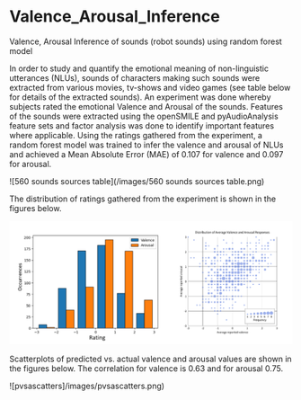 # Valence_Arousal_Inference
Valence, Arousal Inference of sounds (robot sounds) using random forest model

In order to study and quantify the emotional meaning of non-linguistic utterances (NLUs), sounds of characters making such sounds were extracted from various movies, tv-shows and video games (see table below for details of the extracted sounds). An experiment was done whereby subjects rated the emotional Valence and Arousal of the sounds. Features of the sounds were extracted using the openSMILE and pyAudioAnalysis feature sets and factor analysis was done to identify important features where applicable. Using the ratings gathered from the experiment, a random forest model was trained to infer the valence and arousal of NLUs and achieved a Mean Absolute Error (MAE) of 0.107 for valence and 0.097 for arousal.

![560 sounds sources table](/images/560 sounds sources table.png)

The distribution of ratings gathered from the experiment is shown in the figures below.

![560ExpResults](/images/560ExpREsults.png)

Scatterplots of predicted vs. actual valence and arousal values are shown in the figures below. The correlation for valence is 0.63 and for arousal 0.75.

![pvsascatters]/images/pvsascatters.png)


